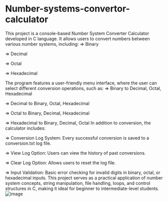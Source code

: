 # Number-systems-convertor-calculator
This project is a console-based Number System Converter Calculator developed in C language. It allows users to convert numbers between various number systems, including:
=> Binary

=> Decimal

=> Octal

=> Hexadecimal

The program features a user-friendly menu interface, where the user can select different conversion operations, such as:
=> Binary to Decimal, Octal, Hexadecimal

=> Decimal to Binary, Octal, Hexadecimal

=> Octal to Binary, Decimal, Hexadecimal

=> Hexadecimal to Binary, Decimal, Octal
In addition to conversion, the calculator includes:

=> Conversion Log System: Every successful conversion is saved to a conversion.txt log file.

=> View Log Option: Users can view the history of past conversions.

=> Clear Log Option: Allows users to reset the log file.

=> Input Validation: Basic error checking for invalid digits in binary, octal, or hexadecimal inputs.
This project serves as a practical application of number system concepts, string manipulation, file handling, loops, and control structures in C, making it ideal for beginner to intermediate-level students.
![image](https://github.com/user-attachments/assets/1636b6ce-b1de-494c-8901-0304b883a5b5)
